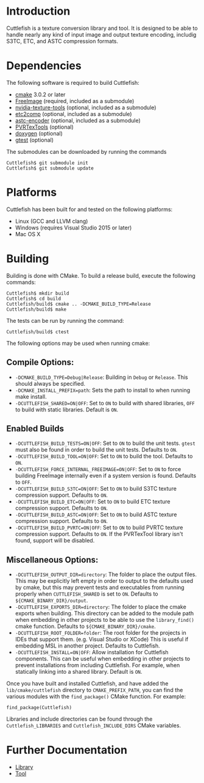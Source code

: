 # Introduction

Cuttlefish is a texture conversion library and tool. It is designed to be able to handle nearly any kind of input image and output texture encoding, includig S3TC, ETC, and ASTC compression formats.

# Dependencies

The following software is required to build Cuttlefish:

* [cmake](https://cmake.org/) 3.0.2 or later
* [FreeImage](http://freeimage.sourceforge.net/) (required, included as a submodule)
* [nvidia-texture-tools](https://github.com/castano/nvidia-texture-tools) (optional, included as a submodule)
* [etc2comp](https://github.com/google/etc2comp) (optional, included as a submodule)
* [astc-encoder](https://github.com/ARM-software/astc-encoder) (optional, included as a submodule)
* [PVRTexTools](https://community.imgtec.com/developers/powervr/tools/pvrtextool/) (optional)
* [doxygen](http://www.stack.nl/~dimitri/doxygen/) (optional)
* [gtest](https://github.com/google/googletest) (optional)

The submodules can be downloaded by running the commands

	Cuttlefish$ git submodule init
	Cuttlefish$ git submodule update

# Platforms

Cuttlefish has been built for and tested on the following platforms:

* Linux (GCC and LLVM clang)
* Windows (requires Visual Studio 2015 or later)
* Mac OS X

# Building

Building is done with CMake. To build a release build, execute the following commands:

	Cuttlefish$ mkdir build
	Cuttlefish$ cd build
	Cuttlefish/build$ cmake .. -DCMAKE_BUILD_TYPE=Release
	Cuttlefish/build$ make

The tests can be run by running the command:

	Cuttlefish/build$ ctest

The following options may be used when running cmake:

## Compile Options:

* `-DCMAKE_BUILD_TYPE=Debug|Release`: Building in `Debug` or `Release`. This should always be specified.
* `-DCMAKE_INSTALL_PREFIX=path`: Sets the path to install to when running make install.
* `-DCUTTLEFISH_SHARED=ON|OFF`: Set to `ON` to build with shared libraries, `OFF` to build with static libraries. Default is `ON`.

## Enabled Builds

* `-DCUTTLEFISH_BUILD_TESTS=ON|OFF`: Set to `ON` to build the unit tests. `gtest` must also be found in order to build the unit tests. Defaults to `ON`.
* `-DCUTTLEFISH_BUILD_TOOL=ON|OFF`: Set to `ON` to build the tool. Defaults to `ON`.
* `-DCUTTLEFISH_FORCE_INTERNAL_FREEIMAGE=ON|OFF`: Set to `ON` to force building FreeImage internally even if a system version is found. Defaults to `OFF`.
* `-DCUTTLEFISH_BUILD_S3TC=ON|OFF`: Set to `ON` to build S3TC texture compression support. Defaults to `ON`.
* `-DCUTTLEFISH_BUILD_ETC=ON|OFF`: Set to `ON` to build ETC texture compression support. Defaults to `ON`.
* `-DCUTTLEFISH_BUILD_ASTC=ON|OFF`: Set to `ON` to build ASTC texture compression support. Defaults to `ON`.
* `-DCUTTLEFISH_BUILD_PVRTC=ON|OFF`: Set to `ON` to build PVRTC texture compression support. Defaults to `ON`. If the PVRTexTool library isn't found, support will be disabled.

## Miscellaneous Options:

* `-DCUTTLEFISH_OUTPUT_DIR=directory`: The folder to place the output files. This may be explicitly left empty in order to output to the defaults used by cmake, but this may prevent tests and executables from running properly when `CUTTLEFISH_SHARED` is set to `ON`. Defaults to `${CMAKE_BINARY_DIR}/output`.
* `-DCUTTLEFISH_EXPORTS_DIR=directory`: The folder to place the cmake exports when building. This directory can be added to the module path when embedding in other projects to be able to use the `library_find()` cmake function. Defaults to `${CMAKE_BINARY_DIR}/cmake`.
* `-DCUTTLEFISH_ROOT_FOLDER=folder`: The root folder for the projects in IDEs that support them. (e.g. Visual Studio or XCode) This is useful if embedding MSL in another project. Defaults to Cuttlefish.
* `-DCUTTLEFISH_INSTALL=ON|OFF`: Allow installation for Cuttlefish components. This can be useful when embedding in other projects to prevent installations from including Cuttlefish. For example, when statically linking into a shared library. Default is `ON`.

Once you have built and installed Cuttlefish, and have added the `lib/cmake/cuttlefish` directory to `CMAKE_PREFIX_PATH`, you can find the various modules with the `find_package()` CMake function. For example:

    find_package(Cuttlefish)

Libraries and include directories can be found through the `Cuttlefish_LIBRARIES` and `Cuttlefish_INCLUDE_DIRS` CMake variables.

# Further Documentation

* [Library](lib/README.md)
* [Tool](tool/README.md)
